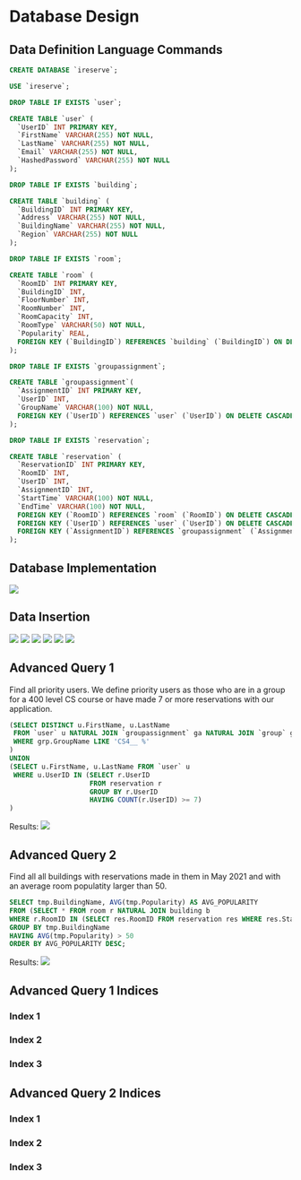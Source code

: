 # Database Design

## Data Definition Language Commands

```sql
CREATE DATABASE `ireserve`;

USE `ireserve`;

DROP TABLE IF EXISTS `user`;

CREATE TABLE `user` (
  `UserID` INT PRIMARY KEY, 
  `FirstName` VARCHAR(255) NOT NULL,
  `LastName` VARCHAR(255) NOT NULL, 
  `Email` VARCHAR(255) NOT NULL, 
  `HashedPassword` VARCHAR(255) NOT NULL
);

DROP TABLE IF EXISTS `building`;

CREATE TABLE `building` (
  `BuildingID` INT PRIMARY KEY,
  `Address` VARCHAR(255) NOT NULL,
  `BuildingName` VARCHAR(255) NOT NULL,
  `Region` VARCHAR(255) NOT NULL
);

DROP TABLE IF EXISTS `room`;

CREATE TABLE `room` (
  `RoomID` INT PRIMARY KEY,
  `BuildingID` INT,
  `FloorNumber` INT,
  `RoomNumber` INT,
  `RoomCapacity` INT,
  `RoomType` VARCHAR(50) NOT NULL,
  `Popularity` REAL,
  FOREIGN KEY (`BuildingID`) REFERENCES `building` (`BuildingID`) ON DELETE CASCADE
);

DROP TABLE IF EXISTS `groupassignment`;

CREATE TABLE `groupassignment`(
  `AssignmentID` INT PRIMARY KEY,
  `UserID` INT,
  `GroupName` VARCHAR(100) NOT NULL,
  FOREIGN KEY (`UserID`) REFERENCES `user` (`UserID`) ON DELETE CASCADE
);

DROP TABLE IF EXISTS `reservation`;

CREATE TABLE `reservation` (
  `ReservationID` INT PRIMARY KEY,
  `RoomID` INT,
  `UserID` INT,
  `AssignmentID` INT,
  `StartTime` VARCHAR(100) NOT NULL,
  `EndTime` VARCHAR(100) NOT NULL,
  FOREIGN KEY (`RoomID`) REFERENCES `room` (`RoomID`) ON DELETE CASCADE,
  FOREIGN KEY (`UserID`) REFERENCES `user` (`UserID`) ON DELETE CASCADE,
  FOREIGN KEY (`AssignmentID`) REFERENCES `groupassignment` (`AssignmentID`) ON DELETE CASCADE
);
```

## Database Implementation

![](images/tables.png)

## Data Insertion

![](images/counts/building_count.png)
![](images/counts/group_assignment_count.png)
![](images/counts/group_count.png)
![](images/counts/reservation_count.png)
![](images/counts/room_count.png)
![](images/counts/user_count.png)

## Advanced Query 1

Find all priority users. We define priority users as those who are in a group for a 400 level CS course or have made 7 or more reservations with our application.

```sql
(SELECT DISTINCT u.FirstName, u.LastName
 FROM `user` u NATURAL JOIN `groupassignment` ga NATURAL JOIN `group` grp
 WHERE grp.GroupName LIKE 'CS4__ %'
)
UNION
(SELECT u.FirstName, u.LastName FROM `user` u
 WHERE u.UserID IN (SELECT r.UserID 
                    FROM reservation r 
                    GROUP BY r.UserID 
                    HAVING COUNT(r.UserID) >= 7)
)
```

Results:
![](images/query1.png)

## Advanced Query 2

Find all all buildings with reservations made in them in May 2021 and with an average room populatity larger than 50.

```sql 
SELECT tmp.BuildingName, AVG(tmp.Popularity) AS AVG_POPULARITY
FROM (SELECT * FROM room r NATURAL JOIN building b
WHERE r.RoomID IN (SELECT res.RoomID FROM reservation res WHERE res.StartTime LIKE "2021-05%")) AS tmp
GROUP BY tmp.BuildingName
HAVING AVG(tmp.Popularity) > 50
ORDER BY AVG_POPULARITY DESC;
```

Results:
![](images/query2.png)

## Advanced Query 1 Indices

### Index 1

### Index 2

### Index 3 

## Advanced Query 2 Indices

### Index 1

### Index 2

### Index 3 
